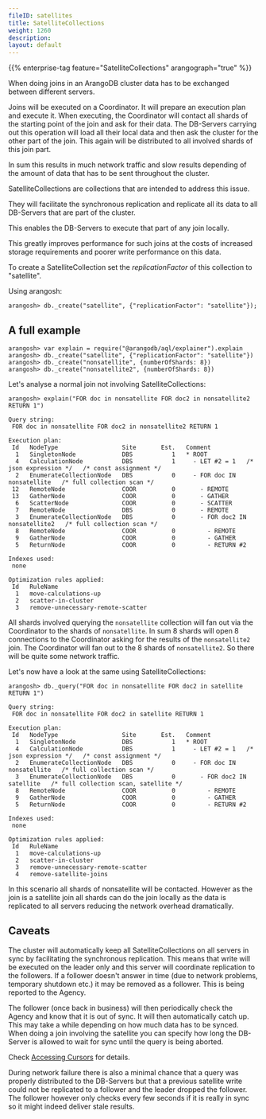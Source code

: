 ```yaml
---
fileID: satellites
title: SatelliteCollections
weight: 1260
description: 
layout: default
---
```

{{% enterprise-tag feature="SatelliteCollections" arangograph="true" %}}

When doing joins in an ArangoDB cluster data has to be exchanged between different servers.

Joins will be executed on a Coordinator. It will prepare an execution plan
and execute it. When executing, the Coordinator will contact all shards of the
starting point of the join and ask for their data. The DB-Servers carrying
out this operation will load all their local data and then ask the cluster for
the other part of the join. This again will be distributed to all involved shards
of this join part.

In sum this results in much network traffic and slow results depending of the
amount of data that has to be sent throughout the cluster.

SatelliteCollections are collections that are intended to address this issue.

They will facilitate the synchronous replication and replicate all its data
to all DB-Servers that are part of the cluster.

This enables the DB-Servers to execute that part of any join locally.

This greatly improves performance for such joins at the costs of increased
storage requirements and poorer write performance on this data.

To create a SatelliteCollection set the *replicationFactor* of this collection
to "satellite".

Using arangosh:

    arangosh> db._create("satellite", {"replicationFactor": "satellite"});

## A full example

    arangosh> var explain = require("@arangodb/aql/explainer").explain
    arangosh> db._create("satellite", {"replicationFactor": "satellite"})
    arangosh> db._create("nonsatellite", {numberOfShards: 8})
    arangosh> db._create("nonsatellite2", {numberOfShards: 8})

Let's analyse a normal join not involving SatelliteCollections:

```
arangosh> explain("FOR doc in nonsatellite FOR doc2 in nonsatellite2 RETURN 1")

Query string:
 FOR doc in nonsatellite FOR doc2 in nonsatellite2 RETURN 1

Execution plan:
 Id   NodeType                  Site       Est.   Comment
  1   SingletonNode             DBS           1   * ROOT
  4   CalculationNode           DBS           1     - LET #2 = 1   /* json expression */   /* const assignment */
  2   EnumerateCollectionNode   DBS           0     - FOR doc IN nonsatellite   /* full collection scan */
 12   RemoteNode                COOR          0       - REMOTE
 13   GatherNode                COOR          0       - GATHER
  6   ScatterNode               COOR          0       - SCATTER
  7   RemoteNode                DBS           0       - REMOTE
  3   EnumerateCollectionNode   DBS           0       - FOR doc2 IN nonsatellite2   /* full collection scan */
  8   RemoteNode                COOR          0         - REMOTE
  9   GatherNode                COOR          0         - GATHER
  5   ReturnNode                COOR          0         - RETURN #2

Indexes used:
 none

Optimization rules applied:
 Id   RuleName
  1   move-calculations-up
  2   scatter-in-cluster
  3   remove-unnecessary-remote-scatter
```

All shards involved querying the `nonsatellite` collection will fan out via the
Coordinator to the shards of `nonsatellite`. In sum 8 shards will open 8 connections
to the Coordinator asking for the results of the `nonsatellite2` join. The Coordinator
will fan out to the 8 shards of `nonsatellite2`. So there will be quite some
network traffic.

Let's now have a look at the same using SatelliteCollections:

```
arangosh> db._query("FOR doc in nonsatellite FOR doc2 in satellite RETURN 1")

Query string:
 FOR doc in nonsatellite FOR doc2 in satellite RETURN 1

Execution plan:
 Id   NodeType                  Site       Est.   Comment
  1   SingletonNode             DBS           1   * ROOT
  4   CalculationNode           DBS           1     - LET #2 = 1   /* json expression */   /* const assignment */
  2   EnumerateCollectionNode   DBS           0     - FOR doc IN nonsatellite   /* full collection scan */
  3   EnumerateCollectionNode   DBS           0       - FOR doc2 IN satellite   /* full collection scan, satellite */
  8   RemoteNode                COOR          0         - REMOTE
  9   GatherNode                COOR          0         - GATHER
  5   ReturnNode                COOR          0         - RETURN #2

Indexes used:
 none

Optimization rules applied:
 Id   RuleName
  1   move-calculations-up
  2   scatter-in-cluster
  3   remove-unnecessary-remote-scatter
  4   remove-satellite-joins
```

In this scenario all shards of nonsatellite will be contacted. However
as the join is a satellite join all shards can do the join locally
as the data is replicated to all servers reducing the network overhead
dramatically.

## Caveats

The cluster will automatically keep all SatelliteCollections on all servers in sync
by facilitating the synchronous replication. This means that write will be executed
on the leader only and this server will coordinate replication to the followers.
If a follower doesn't answer in time (due to network problems, temporary shutdown etc.)
it may be removed as a follower. This is being reported to the Agency.

The follower (once back in business) will then periodically check the Agency and know
that it is out of sync. It will then automatically catch up. This may take a while
depending on how much data has to be synced. When doing a join involving the satellite
you can specify how long the DB-Server is allowed to wait for sync until the query
is being aborted.

Check [Accessing Cursors](../http/aql-query-cursors/aql-query-cursor-accessing-cursors)
for details.

During network failure there is also a minimal chance that a query was properly
distributed to the DB-Servers but that a previous satellite write could not be
replicated to a follower and the leader dropped the follower. The follower however
only checks every few seconds if it is really in sync so it might indeed deliver
stale results.
